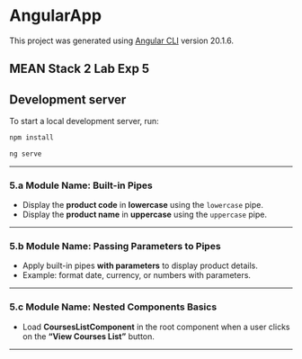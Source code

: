 # AngularApp

This project was generated using [Angular CLI](https://github.com/angular/angular-cli) version 20.1.6.

## MEAN Stack 2 Lab Exp 5

## Development server

To start a local development server, run:
```bash
npm install
```

```bash
ng serve
```



---

### 5.a Module Name: Built-in Pipes
- Display the **product code** in **lowercase** using the `lowercase` pipe.  
- Display the **product name** in **uppercase** using the `uppercase` pipe.  

---

### 5.b Module Name: Passing Parameters to Pipes
- Apply built-in pipes **with parameters** to display product details.  
- Example: format date, currency, or numbers with parameters.  

---

### 5.c Module Name: Nested Components Basics
- Load **CoursesListComponent** in the root component when a user clicks on the **“View Courses List”** button.  

---

